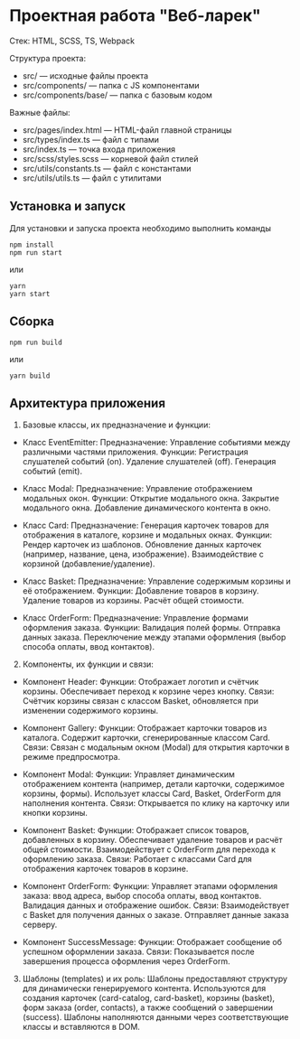# Проектная работа "Веб-ларек"

Стек: HTML, SCSS, TS, Webpack

Структура проекта:
- src/ — исходные файлы проекта
- src/components/ — папка с JS компонентами
- src/components/base/ — папка с базовым кодом

Важные файлы:
- src/pages/index.html — HTML-файл главной страницы
- src/types/index.ts — файл с типами
- src/index.ts — точка входа приложения
- src/scss/styles.scss — корневой файл стилей
- src/utils/constants.ts — файл с константами
- src/utils/utils.ts — файл с утилитами

## Установка и запуск
Для установки и запуска проекта необходимо выполнить команды

```
npm install
npm run start
```

или

```
yarn
yarn start
```
## Сборка

```
npm run build
```

или

```
yarn build
```

## Архитектура приложения

1. Базовые классы, их предназначение и функции:
* Класс EventEmitter:
Предназначение: Управление событиями между различными частями приложения.
Функции:
Регистрация слушателей событий (on).
Удаление слушателей (off).
Генерация событий (emit).

* Класс Modal:
Предназначение: Управление отображением модальных окон.
Функции:
Открытие модального окна.
Закрытие модального окна.
Добавление динамического контента в окно.

* Класс Card:
Предназначение: Генерация карточек товаров для отображения в каталоге, корзине и модальных окнах.
Функции:
Рендер карточек из шаблонов.
Обновление данных карточек (например, название, цена, изображение).
Взаимодействие с корзиной (добавление/удаление).

* Класс Basket:
Предназначение: Управление содержимым корзины и её отображением.
Функции:
Добавление товаров в корзину.
Удаление товаров из корзины.
Расчёт общей стоимости.

* Класс OrderForm:
Предназначение: Управление формами оформления заказа.
Функции:
Валидация полей формы.
Отправка данных заказа.
Переключение между этапами оформления (выбор способа оплаты, ввод контактов).

2. Компоненты, их функции и связи:
* Компонент Header:
Функции:
Отображает логотип и счётчик корзины.
Обеспечивает переход к корзине через кнопку.
Связи:
Счётчик корзины связан с классом Basket, обновляется при изменении содержимого корзины.

* Компонент Gallery:
Функции:
Отображает карточки товаров из каталога.
Содержит карточки, сгенерированные классом Card.
Связи:
Связан с модальным окном (Modal) для открытия карточки в режиме предпросмотра.

* Компонент Modal:
Функции:
Управляет динамическим отображением контента (например, детали карточки, содержимое корзины, формы).
Использует классы Card, Basket, OrderForm для наполнения контента.
Связи:
Открывается по клику на карточку или кнопки корзины.

* Компонент Basket:
Функции:
Отображает список товаров, добавленных в корзину.
Обеспечивает удаление товаров и расчёт общей стоимости.
Взаимодействует с OrderForm для перехода к оформлению заказа.
Связи:
Работает с классами Card для отображения карточек товаров в корзине.

* Компонент OrderForm:
Функции:
Управляет этапами оформления заказа: ввод адреса, выбор способа оплаты, ввод контактов.
Валидация данных и отображение ошибок.
Связи:
Взаимодействует с Basket для получения данных о заказе.
Отправляет данные заказа серверу.

* Компонент SuccessMessage:
Функции:
Отображает сообщение об успешном оформлении заказа.
Связи:
Показывается после завершения процесса оформления через OrderForm.

3. Шаблоны (templates) и их роль:
Шаблоны предоставляют структуру для динамически генерируемого контента.
Используются для создания карточек (card-catalog, card-basket), корзины (basket), форм заказа (order, contacts), а также сообщений о завершении (success).
Шаблоны наполняются данными через соответствующие классы и вставляются в DOM.